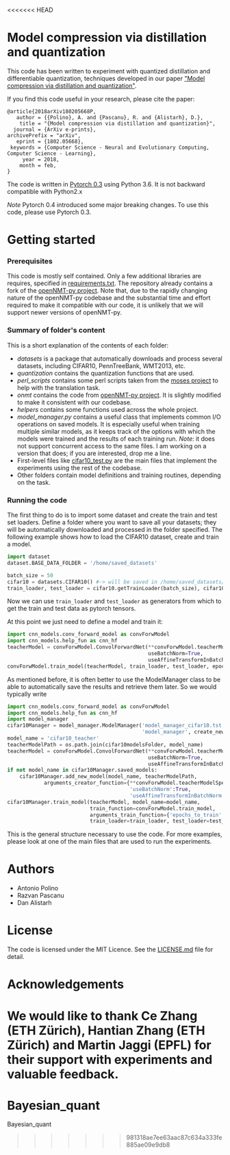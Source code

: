 <<<<<<< HEAD
#  Model compression via distillation and quantization

This code has been written to experiment with quantized distillation and differentiable quantization, techniques developed in our paper ["Model compression via distillation and quantization"](https://arxiv.org/abs/1802.05668).

If you find this code useful in your research, please cite the paper:

```
@article{2018arXiv180205668P,
   author = {{Polino}, A. and {Pascanu}, R. and {Alistarh}, D.},
    title = "{Model compression via distillation and quantization}",
  journal = {ArXiv e-prints},
archivePrefix = "arXiv",
   eprint = {1802.05668},
 keywords = {Computer Science - Neural and Evolutionary Computing, Computer Science - Learning},
     year = 2018,
    month = feb,
}
```


The code is written in [Pytorch 0.3](http://pytorch.org/) using Python 3.6. It is not backward compatible with Python2.x

*Note* Pytorch 0.4 introduced some major breaking changes. To use this code, please use Pytorch 0.3.

# Getting started

### Prerequisites
This code is mostly self contained. Only a few additional libraries are requires, specified in [requirements.txt](requirements.txt). The repository already contains a fork of the [openNMT-py project](https://github.com/OpenNMT/OpenNMT-py). Note that, due to the rapidly changing nature of the openNMT-py codebase and the substantial time and effort required to make it compatible with our code, it is unlikely that we will support newer versions of openNMT-py.

### Summary of folder's content
This is a short explanation of the contents of each folder:

 - *datasets* is a package that automatically downloads and process several datasets, including CIFAR10, PennTreeBank, WMT2013, etc.
 - *quantization* contains the quantization functions that are used.
 - *perl_scripts* contains some perl scripts taken from the [moses project](https://github.com/moses-smt/mosesdecoder) to help with the translation task.
 - *onmt* contains the code from [openNMT-py project](https://github.com/OpenNMT/OpenNMT-py). It is slightly modified to make it consistent with our codebase.
 - *helpers* contains some functions used across the whole project.
 - *model_manager.py* contains a useful class that implements common I/O operations on saved models. It is especially useful when training multiple similar models, as it keeps track of the options with which the models were trained and the results of each training run. *Note*: it does not support concurrent access to the same files. I am working on a version that does; if you are interested, drop me a line.
 - First-level files like [cifar10_test.py](cifar10_test.py) are the main files that implement the experiments using the rest of the codebase.
 - Other folders contain model definitions and training routines, depending on the task.

### Running the code

The first thing to do is to import some dataset and create the train and test set loaders.
Define a folder where you want to save all your datasets; they will be automatically downloaded and processed in the folder specified. The following example shows how to load the CIFAR10 dataset, create and train a model.
```python
import dataset
dataset.BASE_DATA_FOLDER = '/home/saved_datasets'

batch_size = 50
cifar10 = datasets.CIFAR10() #-> will be saved in /home/saved_datasets/cifar10
train_loader, test_loader = cifar10.getTrainLoader(batch_size), cifar10.getTestLoader(batch_size)
```

Now we can use ```train_loader``` and ```test_loader``` as generators from which to get the train and test data as pytorch tensors.

At this point we just need to define a model and train it:

```python
import cnn_models.conv_forward_model as convForwModel
import cnn_models.help_fun as cnn_hf
teacherModel = convForwModel.ConvolForwardNet(**convForwModel.teacherModelSpec,
                                              useBatchNorm=True,
                                              useAffineTransformInBatchNorm=True)
convForwModel.train_model(teacherModel, train_loader, test_loader, epochs_to_train=200)
```

 As mentioned before, it is often better to use the ModelManager class to be able to automatically save the results and retrieve them later. So we would typically write

```python
import cnn_models.conv_forward_model as convForwModel
import cnn_models.help_fun as cnn_hf
import model_manager
cifar10Manager = model_manager.ModelManager('model_manager_cifar10.tst',
                                            'model_manager', create_new_model_manager=False)#the first time set this to True
model_name = 'cifar10_teacher'
teacherModelPath = os.path.join(cifar10modelsFolder, model_name)
teacherModel = convForwModel.ConvolForwardNet(**convForwModel.teacherModelSpec,
                                              useBatchNorm=True,
                                              useAffineTransformInBatchNorm=True)
if not model_name in cifar10Manager.saved_models:
    cifar10Manager.add_new_model(model_name, teacherModelPath,
            arguments_creator_function={**convForwModel.teacherModelSpec,
                                        'useBatchNorm':True,
                                        'useAffineTransformInBatchNorm':True})
cifar10Manager.train_model(teacherModel, model_name=model_name,
                           train_function=convForwModel.train_model,
                           arguments_train_function={'epochs_to_train': 200},
                           train_loader=train_loader, test_loader=test_loader)
```         

This is the general structure necessary to use the code. For more examples, please look at one of the main files that are used to run the experiments.

# Authors

 - Antonio Polino
 - Razvan Pascanu
 - Dan Alistarh

# License

The code is licensed under the MIT Licence. See the [LICENSE.md](LICENSE.md) file for detail.

# Acknowledgements

We would like to thank Ce Zhang  (ETH Zürich), Hantian Zhang (ETH Zürich) and Martin Jaggi (EPFL) for their support with experiments and valuable feedback.
=======
# Bayesian_quant
Bayesian_quant
>>>>>>> 981318ae7ee63aac87c634a333fe885ae09e9db8
